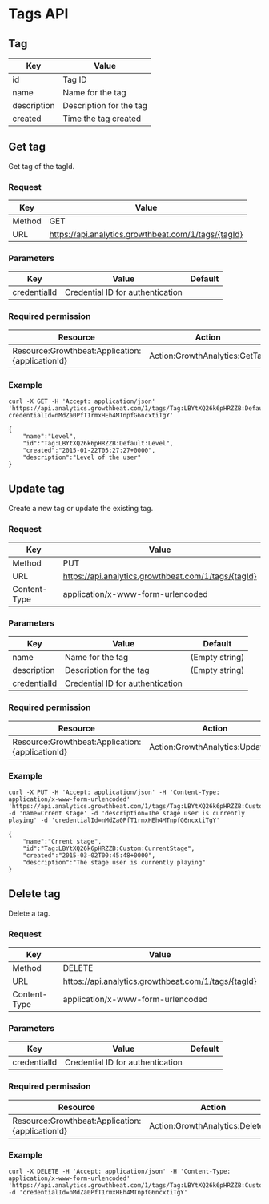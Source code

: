 # Tags API

## Tag

|Key|Value|
|---|---|
|id|Tag ID|
|name|Name for the tag|
|description|Description for the tag|
|created|Time the tag created|

## Get tag

Get tag of the tagId.

### Request

|Key|Value|
|---|---|
|Method|GET|
|URL|https://api.analytics.growthbeat.com/1/tags/{tagId}|

### Parameters

|Key|Value|Default|
|---|---|---|
|credentialId|Credential ID for authentication||

### Required permission

|Resource|Action|
|---|---|
|Resource:Growthbeat:Application:{applicationId}|Action:GrowthAnalytics:GetTag|

### Example

```
curl -X GET -H 'Accept: application/json' 'https://api.analytics.growthbeat.com/1/tags/Tag:LBYtXQ26k6pHRZZB:Default:Level?credentialId=nMdZa0PfT1rmxHEh4MTnpfG6ncxtiTgY'
```

```
{
	"name":"Level",
	"id":"Tag:LBYtXQ26k6pHRZZB:Default:Level",
	"created":"2015-01-22T05:27:27+0000",
	"description":"Level of the user"
}
```

## Update tag

Create a new tag or update the existing tag.

### Request

|Key|Value|
|---|---|
|Method|PUT|
|URL|https://api.analytics.growthbeat.com/1/tags/{tagId}|
|Content-Type|application/x-www-form-urlencoded|

### Parameters

|Key|Value|Default|
|---|---|---|
|name|Name for the tag|(Empty string)|
|description|Description for the tag|(Empty string)|
|credentialId|Credential ID for authentication||

### Required permission

|Resource|Action|
|---|---|
|Resource:Growthbeat:Application:{applicationId}|Action:GrowthAnalytics:UpdateTag|

### Example

```
curl -X PUT -H 'Accept: application/json' -H 'Content-Type: application/x-www-form-urlencoded' 'https://api.analytics.growthbeat.com/1/tags/Tag:LBYtXQ26k6pHRZZB:Custom:CurrentStage' -d 'name=Crrent stage' -d 'description=The stage user is currently playing' -d 'credentialId=nMdZa0PfT1rmxHEh4MTnpfG6ncxtiTgY'
```

```
{
	"name":"Crrent stage",
	"id":"Tag:LBYtXQ26k6pHRZZB:Custom:CurrentStage",
	"created":"2015-03-02T00:45:48+0000",
	"description":"The stage user is currently playing"
}
```

## Delete tag

Delete a tag.

### Request

|Key|Value|
|---|---|
|Method|DELETE|
|URL|https://api.analytics.growthbeat.com/1/tags/{tagId}|
|Content-Type|application/x-www-form-urlencoded|

### Parameters

|Key|Value|Default|
|---|---|---|
|credentialId|Credential ID for authentication||

### Required permission

|Resource|Action|
|---|---|
|Resource:Growthbeat:Application:{applicationId}|Action:GrowthAnalytics:DeleteTag|

### Example

```
curl -X DELETE -H 'Accept: application/json' -H 'Content-Type: application/x-www-form-urlencoded' 'https://api.analytics.growthbeat.com/1/tags/Tag:LBYtXQ26k6pHRZZB:Custom:CurrentStage' -d 'credentialId=nMdZa0PfT1rmxHEh4MTnpfG6ncxtiTgY'
```
